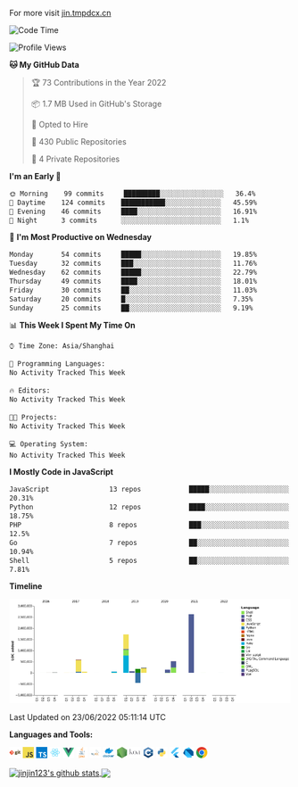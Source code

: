 
For more visit [jin.tmpdcx.cn](http://jin.tmpdcx.cn:5004)

<!--START_SECTION:waka-->
![Code Time](http://img.shields.io/badge/Code%20Time-0%20secs-blue)

![Profile Views](http://img.shields.io/badge/Profile%20Views-76-blue)

**🐱 My GitHub Data** 

> 🏆 73 Contributions in the Year 2022
 > 
> 📦 1.7 MB Used in GitHub's Storage 
 > 
> 💼 Opted to Hire
 > 
> 📜 430 Public Repositories 
 > 
> 🔑 4 Private Repositories  
 > 
**I'm an Early 🐤** 

```text
🌞 Morning    99 commits     █████████░░░░░░░░░░░░░░░░   36.4% 
🌆 Daytime    124 commits    ███████████░░░░░░░░░░░░░░   45.59% 
🌃 Evening    46 commits     ████░░░░░░░░░░░░░░░░░░░░░   16.91% 
🌙 Night      3 commits      ░░░░░░░░░░░░░░░░░░░░░░░░░   1.1%

```
📅 **I'm Most Productive on Wednesday** 

```text
Monday       54 commits     █████░░░░░░░░░░░░░░░░░░░░   19.85% 
Tuesday      32 commits     ███░░░░░░░░░░░░░░░░░░░░░░   11.76% 
Wednesday    62 commits     █████░░░░░░░░░░░░░░░░░░░░   22.79% 
Thursday     49 commits     ████░░░░░░░░░░░░░░░░░░░░░   18.01% 
Friday       30 commits     ██░░░░░░░░░░░░░░░░░░░░░░░   11.03% 
Saturday     20 commits     █░░░░░░░░░░░░░░░░░░░░░░░░   7.35% 
Sunday       25 commits     ██░░░░░░░░░░░░░░░░░░░░░░░   9.19%

```


📊 **This Week I Spent My Time On** 

```text
⌚︎ Time Zone: Asia/Shanghai

💬 Programming Languages: 
No Activity Tracked This Week

🔥 Editors: 
No Activity Tracked This Week

🐱‍💻 Projects: 
No Activity Tracked This Week

💻 Operating System: 
No Activity Tracked This Week

```

**I Mostly Code in JavaScript** 

```text
JavaScript               13 repos            █████░░░░░░░░░░░░░░░░░░░░   20.31% 
Python                   12 repos            ████░░░░░░░░░░░░░░░░░░░░░   18.75% 
PHP                      8 repos             ███░░░░░░░░░░░░░░░░░░░░░░   12.5% 
Go                       7 repos             ██░░░░░░░░░░░░░░░░░░░░░░░   10.94% 
Shell                    5 repos             ██░░░░░░░░░░░░░░░░░░░░░░░   7.81%

```


**Timeline**

![Chart not found](https://raw.githubusercontent.com/jinjin123/jinjin123/main/charts/bar_graph.png) 


 Last Updated on 23/06/2022 05:11:14 UTC
<!--END_SECTION:waka-->
**Languages and Tools:**  

<code><img height="20" src="https://raw.githubusercontent.com/github/explore/80688e429a7d4ef2fca1e82350fe8e3517d3494d/topics/git/git.png"></code>
<code><img height="20" src="https://raw.githubusercontent.com/github/explore/80688e429a7d4ef2fca1e82350fe8e3517d3494d/topics/javascript/javascript.png"></code>
<code><img height="20" src="https://raw.githubusercontent.com/github/explore/80688e429a7d4ef2fca1e82350fe8e3517d3494d/topics/typescript/typescript.png"></code>
<code><img height="20" src="https://raw.githubusercontent.com/github/explore/80688e429a7d4ef2fca1e82350fe8e3517d3494d/topics/react/react.png"></code>
<code><img height="20" src="https://raw.githubusercontent.com/github/explore/80688e429a7d4ef2fca1e82350fe8e3517d3494d/topics/vue/vue.png"></code>
<code><img height="20" src="https://raw.githubusercontent.com/github/explore/80688e429a7d4ef2fca1e82350fe8e3517d3494d/topics/java/java.png"></code>
<code><img height="20" src="https://raw.githubusercontent.com/github/explore/80688e429a7d4ef2fca1e82350fe8e3517d3494d/topics/mysql/mysql.png"></code>
<code><img height="20" src="https://raw.githubusercontent.com/github/explore/80688e429a7d4ef2fca1e82350fe8e3517d3494d/topics/docker/docker.png"></code>
<code><img height="20" src="https://raw.githubusercontent.com/github/explore/80688e429a7d4ef2fca1e82350fe8e3517d3494d/topics/nodejs/nodejs.png"></code>
<code><img height="20" src="https://raw.githubusercontent.com/github/explore/80688e429a7d4ef2fca1e82350fe8e3517d3494d/topics/koa/koa.png"></code>
<code><img height="20" src="https://raw.githubusercontent.com/github/explore/80688e429a7d4ef2fca1e82350fe8e3517d3494d/topics/cpp/cpp.png"></code>
<code><img height="20" src="https://raw.githubusercontent.com/github/explore/80688e429a7d4ef2fca1e82350fe8e3517d3494d/topics/python/python.png"></code>
<code><img height="20" src="https://raw.githubusercontent.com/github/explore/80688e429a7d4ef2fca1e82350fe8e3517d3494d/topics/flutter/flutter.png"></code>
<code><img height="20" src="https://raw.githubusercontent.com/github/explore/80688e429a7d4ef2fca1e82350fe8e3517d3494d/topics/dart/dart.png"></code>
<code><img height="20" src="https://raw.githubusercontent.com/github/explore/80688e429a7d4ef2fca1e82350fe8e3517d3494d/topics/chrome/chrome.png"></code>

<a href="https://github.com/anuraghazra/github-readme-stats">
  <img align="center" src="https://github-readme-stats.vercel.app/api?username=jinjin123&hide=stars&theme=gruvbox&show_icons=true&count_private=true&include_all_commits=false" alt="jinjin123's github stats" />
</a>
<a href="https://github.com/anuraghazra/github-readme-stats">
  <!-- Change the `github-readme-stats.anuraghazra1.vercel.app` to `github-readme-stats.vercel.app`  -->
  <img align="center" src="https://github-readme-stats.anuraghazra1.vercel.app/api/top-langs/?username=jinjin123&layout=compact&theme=radical&langs_count=8" />
</a>
